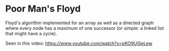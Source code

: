 # Poor Man's Floyd

Floyd's algorithm implemented for an array as well as a directed graph where every node has a maximum of one successor (or simple: a linked list that might have a cycle).

Seen in this video: https://www.youtube.com/watch?v=pKO9UjSeLew
